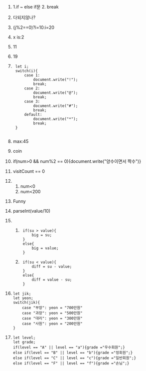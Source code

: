 1. 1.if ~ else if문
   2. break
2. 다되지않나?

3. (j%2==0)?i=10:i=20
4. x is:2
5. 11
6. 19
7. ```
    let i;
    switch(i){
        case 1:
            document.write("!");
            break;
        case 2:
            document.write("@");
            break;
        case 3:
            document.write("#");
            break;
        default:
            document.write("*");
            break;  
    }
        
    ```

8. max:45
9. coin
10. if(num>0 && num%2 == 0){document.write("양수이면서 짝수")}
11. visitCount == 0
12. 1. num<0
    2. num<200
13. Funny
14. parseInt(value/10)
15. 1. ```
        if(su > value){
            big = su;
        }
        else{
            big = value;
        }
        ```
    2. ```
        if(su < value){
            diff = su - value;
        }
        else{
            diff = value - su;
        }
        ```

16. ```
    let jik;
    let yeon;
    switch(jik){
        case "부장": yeon = "700만원"
        case "과장": yeon = "500만원"
        case "대리": yeon = "300만원"
        case "사원": yeon = "200만원"
    }
    ```

17. ```
    let level;
    let grade;
    if(level == "A" || level == "a"){grade ="우수회원";}
    else if(level == "B" || level == "b"){grade ="정회원";}
    else if(level == "C" || level == "c"){grade ="일반회원";}
    else if(level == "F" || level == "f"){grade ="손님";}
    ```